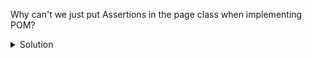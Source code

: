 Why can't we just put Assertions in the page class when implementing POM?
<details>
  <summary>
    Solution
  </summary>

Including Assert statements in the POM violates Separation of Concerns, decreases the POM's reusability, and does not allow for handling dynamic content.

</details>